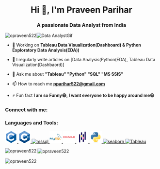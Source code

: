 <h1 align="center">Hi 👋, I'm Praveen Parihar</h1>
<h3 align="center">A passionate Data Analyst from India</h3>
<img align="right" alt = "Data AnalystGif" width = "400" src = "https://camo.githubusercontent.com/c1dcb74cc1c1835b1d716f5051499a2814c683c806b15f04b0eba492863703e9/68747470733a2f2f63646e2e6472696262626c652e636f6d2f75736572732f3733303730332f73637265656e73686f74732f363538313234332f6176656e746f2e676966")
">


<p align="left"> <img src="https://komarev.com/ghpvc/?username=opraveen522&label=Profile%20views&color=0e75b6&style=flat" alt="opraveen522" /> </p>

- 🔭 Working on **Tableau Data Visualization(Dashboard) & Python Exploratory Data Analysis(EDA))**

- 📝 I regularly write articles on [Data Analysis(Python(EDA), Tableau Data Visualization(Dashbaord)]

- 💬 Ask me about **"Tableau" "Python" "SQL" "MS SSIS"**

- 📫 How to reach me **pparihar522@gmail.com**

- ⚡ Fun fact **I am so Funny😆, I want everyone to be happy around me😃**

<h3 align="left">Connect with me:</h3>
<p align="left">
</p>

<h3 align="left">Languages and Tools:</h3>

<p align="left">
 <a href="https://www.cprogramming.com/" target="_blank" rel="noreferrer"> <img src="https://raw.githubusercontent.com/devicons/devicon/master/icons/c/c-original.svg" alt="c" width="40" height="40"/> </a><a href="https://www.w3schools.com/cpp/" target="_blank" rel="noreferrer"> <img src="https://raw.githubusercontent.com/devicons/devicon/master/icons/cplusplus/cplusplus-original.svg" alt="cplusplus" width="40" height="40"/> </a><a href="https://www.microsoft.com/en-us/sql-server" target="_blank" rel="noreferrer"> <img src="https://www.svgrepo.com/show/303229/microsoft-sql-server-logo.svg" alt="mssql" width="40" height="40"/> </a><a href="https://www.mysql.com/" target="_blank" rel="noreferrer"> <img src="https://raw.githubusercontent.com/devicons/devicon/master/icons/mysql/mysql-original-wordmark.svg" alt="mysql" width="40" height="40"/> </a><a href="https://www.oracle.com/" target="_blank" rel="noreferrer"> <img src="https://raw.githubusercontent.com/devicons/devicon/master/icons/oracle/oracle-original.svg" alt="oracle" width="40" height="40"/> </a> <a href="https://pandas.pydata.org/" target="_blank" rel="noreferrer"> <img src="https://raw.githubusercontent.com/devicons/devicon/2ae2a900d2f041da66e950e4d48052658d850630/icons/pandas/pandas-original.svg" alt="pandas" width="40" height="40"/> </a><a href="https://www.python.org" target="_blank" rel="noreferrer"> <img src="https://raw.githubusercontent.com/devicons/devicon/master/icons/python/python-original.svg" alt="python" width="40" height="40"/> </a> <a href="https://seaborn.pydata.org/" target="_blank" rel="noreferrer"> <img src="https://seaborn.pydata.org/_images/logo-mark-lightbg.svg" alt="seaborn" width="40" height="40"/> </a> <a href="https://www.tableau.com/" target="_blank" rel="noreferrer"> <img src="https://cdn.worldvectorlogo.com/logos/tableau-software.svg" alt="Tableau" width="40" height="40"/> </a> 
</p>

<p><img align="left" src="https://github-readme-stats.vercel.app/api/top-langs?username=opraveen522&show_icons=true&locale=en&layout=compact" alt="opraveen522" /></p>

<p>&nbsp;<img align="center" src="https://github-readme-stats.vercel.app/api?username=opraveen522&show_icons=true&locale=en" alt="opraveen522" /></p>

<p><img align="center" src="https://github-readme-streak-stats.herokuapp.com/?user=opraveen522&" alt="opraveen522" /></p>
